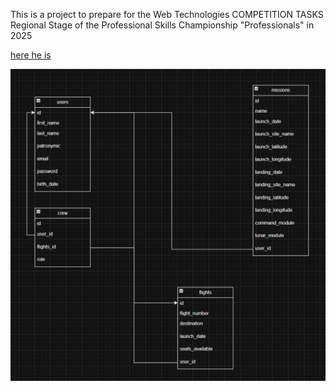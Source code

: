 This is a project to prepare for the Web Technologies COMPETITION TASKS
Regional Stage of the Professional Skills Championship "Professionals" in 2025

[here he is](materials/gaid.pdf)

![диаграмма](materials/diagram.png)